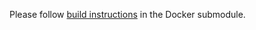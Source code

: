 Please follow [build instructions](https://github.com/veracruz-project/veracruz-docker-image) in the Docker submodule.
